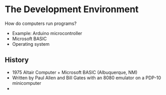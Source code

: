 # The Development Environment

How do computers run programs?

- Example: Arduino microcontroller
- Microsoft BASIC
- Operating system

## History

- 1975 Altair Computer + Microsoft BASIC (Albuquerque, NM)
- Written by Paul Allen and Bill Gates with an 8080 emulator on a PDP-10 minicomputer
-
